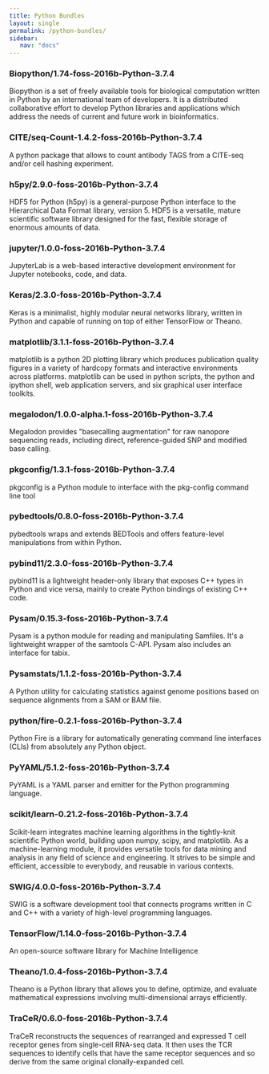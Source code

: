 ```yaml
---
title: Python Bundles
layout: single
permalink: /python-bundles/
sidebar:
   nav: "docs"
---
```



### Biopython/1.74-foss-2016b-Python-3.7.4
Biopython is a set of freely available tools for biological
 computation written in Python by an international team of developers. It is
 a distributed collaborative effort to develop Python libraries and
 applications which address the needs of current and future work in
 bioinformatics.

### CITE/seq-Count-1.4.2-foss-2016b-Python-3.7.4
A python package that allows to count antibody TAGS from a CITE-seq and/or
 cell hashing experiment.


### h5py/2.9.0-foss-2016b-Python-3.7.4
HDF5 for Python (h5py) is a general-purpose Python interface to the Hierarchical Data Format library,
 version 5. HDF5 is a versatile, mature scientific software library designed for the fast, flexible storage of enormous
 amounts of data.

### jupyter/1.0.0-foss-2016b-Python-3.7.4
JupyterLab is a web-based interactive development environment for Jupyter
 notebooks, code, and data.


### Keras/2.3.0-foss-2016b-Python-3.7.4
Keras is a minimalist, highly modular neural networks library, written in Python and
capable of running on top of either TensorFlow or Theano.


### matplotlib/3.1.1-foss-2016b-Python-3.7.4
matplotlib is a python 2D plotting library which produces publication quality figures in a variety of
 hardcopy formats and interactive environments across platforms. matplotlib can be used in python scripts, the python
 and ipython shell, web application servers, and six graphical user interface toolkits.


### megalodon/1.0.0-alpha.1-foss-2016b-Python-3.7.4
Megalodon provides "basecalling augmentation" for raw nanopore
 sequencing reads, including direct, reference-guided SNP and modified base calling.


### pkgconfig/1.3.1-foss-2016b-Python-3.7.4
pkgconfig is a Python module to interface with the pkg-config command line tool


### pybedtools/0.8.0-foss-2016b-Python-3.7.4
pybedtools wraps and extends BEDTools and offers feature-level manipulations from
 within Python.


### pybind11/2.3.0-foss-2016b-Python-3.7.4
pybind11 is a lightweight header-only library that exposes C++ types in Python and vice versa,
 mainly to create Python bindings of existing C++ code.


### Pysam/0.15.3-foss-2016b-Python-3.7.4
Pysam is a python module for reading and manipulating Samfiles. 
 It's a lightweight wrapper of the samtools C-API. Pysam also includes an interface for tabix.


### Pysamstats/1.1.2-foss-2016b-Python-3.7.4
A Python utility for calculating statistics against genome positions based on
 sequence alignments from a SAM or BAM file.


### python/fire-0.2.1-foss-2016b-Python-3.7.4
Python Fire is a library for automatically generating command line interfaces
 (CLIs) from absolutely any Python object.


### PyYAML/5.1.2-foss-2016b-Python-3.7.4
PyYAML is a YAML parser and emitter for the Python programming language.


### scikit/learn-0.21.2-foss-2016b-Python-3.7.4
Scikit-learn integrates machine learning algorithms in the tightly-knit scientific Python world,
building upon numpy, scipy, and matplotlib. As a machine-learning module,
it provides versatile tools for data mining and analysis in any field of science and engineering.
It strives to be simple and efficient, accessible to everybody, and reusable in various contexts.

### SWIG/4.0.0-foss-2016b-Python-3.7.4
SWIG is a software development tool that connects programs written in C and C++ with
 a variety of high-level programming languages.


### TensorFlow/1.14.0-foss-2016b-Python-3.7.4
An open-source software library for Machine Intelligence


### Theano/1.0.4-foss-2016b-Python-3.7.4
Theano is a Python library that allows you to define, optimize,
and evaluate mathematical expressions involving multi-dimensional arrays efficiently.


### TraCeR/0.6.0-foss-2016b-Python-3.7.4
TraCeR reconstructs the sequences of rearranged and expressed T cell receptor
 genes from single-cell RNA-seq data. It then uses the TCR sequences to identify cells that
 have the same receptor sequences and so derive from the same original clonally-expanded cell.

